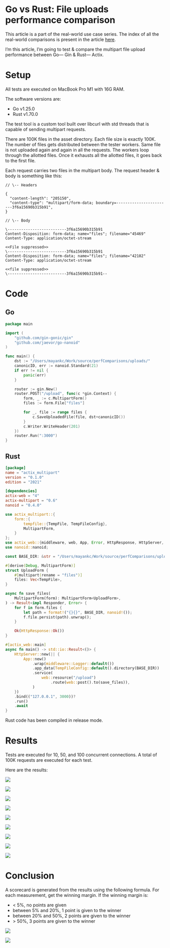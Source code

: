 


Go vs Rust: File uploads performance comparison
===============================================


This article is a part of the real-world use case series. The index of all the real-world comparisons is present in the article [here](/deno-the-complete-reference/list-of-all-of-my-real-world-performance-comparisons-a8e9182ac50).

I’m this article, I’m going to test & compare the multipart file upload performance between Go— Gin & Rust— Actix.

Setup
=====

All tests are executed on MacBook Pro M1 with 16G RAM.

The software versions are:

*   Go v1.25.0
*   Rust v1.70.0

The test tool is a custom tool built over libcurl with std threads that is capable of sending multipart requests.

There are 100K files in the asset directory. Each file size is exactly 100K. The number of files gets distributed between the tester workers. Same file is not uploaded again and again in all the requests. The workers loop through the allotted files. Once it exhausts all the allotted files, it goes back to the first file.

Each request carries two files in the multipart body. The request header & body is something like this:

```
// \-- Headers  
  
{  
  "content-length": "205150",  
  "content-type": "multipart/form-data; boundary=------------------------3f6a15690b315b91",  
}  
  
// \-- Body  
  
\--------------------------3f6a15690b315b91  
Content-Disposition: form-data; name="files"; filename="45469"  
Content-Type: application/octet-stream  
  
<<File suppressed>>  
\--------------------------3f6a15690b315b91  
Content-Disposition: form-data; name="files"; filename="42102"  
Content-Type: application/octet-stream  
  
<<file suppressed>>  
\--------------------------3f6a15690b315b91--
```

Code
====

Go
----

```go
package main

import (
	"github.com/gin-gonic/gin"
	"github.com/jaevor/go-nanoid"
)

func main() {
	dst := "/Users/mayankc/Work/source/perfComparisons/uploads/"
	canonicID, err := nanoid.Standard(21)
	if err != nil {
		panic(err)
	}

	router := gin.New()
	router.POST("/upload", func(c *gin.Context) {
		form, _ := c.MultipartForm()
		files := form.File["files"]

		for _, file := range files {
			c.SaveUploadedFile(file, dst+canonicID())
		}
		c.Writer.WriteHeader(201)
	})
	router.Run(":3000")
}
```

Rust
----
```cargo.toml
[package]
name = "actix_multipart"
version = "0.1.0"
edition = "2021"

[dependencies]
actix-web = "4" 
actix-multipart = "0.6"
nanoid = "0.4.0"
```

```rust
use actix_multipart::{
    form::{
        tempfile::{TempFile, TempFileConfig},
        MultipartForm,
    }
};
use actix_web::{middleware, web, App, Error, HttpResponse, HttpServer, Responder};
use nanoid::nanoid;

const BASE_DIR: &str = "/Users/mayankc/Work/source/perfComparisons/uploads/";

#[derive(Debug, MultipartForm)]
struct UploadForm {
    #[multipart(rename = "files")]
    files: Vec<TempFile>,
}

async fn save_files(
    MultipartForm(form): MultipartForm<UploadForm>,
) -> Result<impl Responder, Error> {
    for f in form.files {
        let path = format!("{}{}", BASE_DIR, nanoid!());
        f.file.persist(path).unwrap();
    }

    Ok(HttpResponse::Ok())
}

#[actix_web::main]
async fn main() -> std::io::Result<()> {
    HttpServer::new(|| {
        App::new()
            .wrap(middleware::Logger::default())
            .app_data(TempFileConfig::default().directory(BASE_DIR))
            .service(
                web::resource("/upload")
                    .route(web::post().to(save_files)),
            )
    })
    .bind(("127.0.0.1", 3000))?
    .run()
    .await
}
```

Rust code has been compiled in release mode.

Results
=======

Tests are executed for 10, 50, and 100 concurrent connections. A total of 100K requests are executed for each test.

Here are the results:

![](https://miro.medium.com/v2/resize:fit:700/1*tu598Rdvd3geM3l9eP5D-g.png)

![](https://miro.medium.com/v2/resize:fit:700/1*11jnJakY6fKUIyJ2nUVBaw.png)

![](https://miro.medium.com/v2/resize:fit:700/1*mnzQIE_13jdAmBUmqxxNBQ.png)

![](https://miro.medium.com/v2/resize:fit:700/1*_fJi0BV7d5gBIwdAepMJKw.png)

![](https://miro.medium.com/v2/resize:fit:700/1*9HCKBxkOsWF9kW-F-FBRPw.png)

![](https://miro.medium.com/v2/resize:fit:700/1*rjeix9wQdydjo7pKZT4MuQ.png)

![](https://miro.medium.com/v2/resize:fit:700/1*VlnQ0OAOoG7S0aGu5ooB2g.png)

![](https://miro.medium.com/v2/resize:fit:700/1*6DTz8zrMQbgi-C7jUhZTpA.png)

![](https://miro.medium.com/v2/resize:fit:700/1*UuR8V2sc2DXBS9fHVDOv7A.png)

Conclusion
==========

A scorecard is generated from the results using the following formula. For each measurement, get the winning margin. If the winning margin is:

*   < 5%, no points are given
*   between 5% and 20%, 1 point is given to the winner
*   between 20% and 50%, 2 points are given to the winner
*   \> 50%, 3 points are given to the winner

![](https://miro.medium.com/v2/resize:fit:600/1*tcbwnZOVk3nTjJKrMem_sQ.png)

![](https://miro.medium.com/v2/resize:fit:640/1*YFzEMORmcafYwDa8cF-OrA.png)